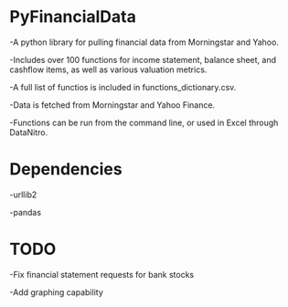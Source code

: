PyFinancialData
===============

-A python library for pulling financial data from Morningstar and Yahoo.

-Includes over 100 functions for income statement, balance sheet, and cashflow items, as well as various valuation metrics.

-A full list of functios is included in functions_dictionary.csv.

-Data is fetched from Morningstar and Yahoo Finance.

-Functions can be run from the command line, or used in Excel through DataNitro.


Dependencies
===============

-urllib2

-pandas


TODO
===============

-Fix financial statement requests for bank stocks

-Add graphing capability
